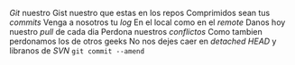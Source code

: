 *Git* nuestro
Gist nuestro que estas en los repos
Comprimidos sean tus *commits*
Venga a nosotros tu *log*
En el local como en el *remote*
Danos hoy nuestro *pull* de cada dia
Perdona nuestros *conflictos*
Como tambien perdonamos los de otros geeks
No nos dejes caer en *detached HEAD*
y libranos de *SVN*
`git commit --amend`
